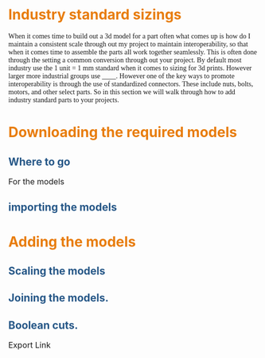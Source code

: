 <style>

h1 {
    color: #e87d0d;
}

h2, h3, h4, h5, h6 {
    color: #265787;
}

p {
    font-size: 12pt;
    text-align: left;
}

information {
    font-family: "Times New Roman", Times, serif;
}

img {
    width: 100%;
    height: auto;
}

</style>


# Industry standard sizings

<information>
When it comes time to build out a 3d model for a part often what comes up is how do I maintain a consistent scale through out my project to maintain interoperability, so that when it comes time to assemble the parts all work together seamlessly. This is often done through the setting a common conversion through out your project. By default most industry use the 1 unit = 1 mm standard when it comes to sizing for 3d prints. However larger more industrial groups use ____. However one of  the key ways to promote interoperability is through the use of standardized connectors. These include nuts, bolts, motors, and other select parts. So in this section we will walk through how to add industry standard parts to your projects. 
</information>

# Downloading the required models

## Where to go 

For the models 



## importing the models



# Adding the models

## Scaling the models

## Joining the models.

## Boolean cuts. 

Export Link